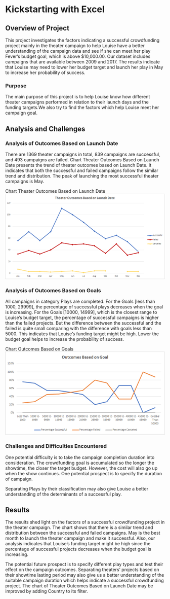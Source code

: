 # Kickstarting with Excel
## Overview of Project
This project investigates the factors indicating a successful crowdfunding project mainly in the theater campaign to help Louise have a better understanding of the campaign data and see if she can meet her play Fever’s budget goal, which is above $10,000.00. Our dataset includes campaigns that are available between 2009 and 2017. The results indicate that Louise may need to lower her budget target and launch her play in May to increase her probability of success.
### Purpose
The main purpose of this project is to help Louise know how different theater campaigns performed in relation to their launch days and the funding targets.We also try to find the factors which help Louise meet her campaign goal.

## Analysis and Challenges
### Analysis of Outcomes Based on Launch Date
There are 1369 theater campaigns in total, 839 campaigns are successful, and 493 campaigns are failed. Chart Theater Outcomes Based on Launch Date presents the trend of theater outcomes based on Launch Date. It indicates that both the successful and failed campaigns follow the similar trend and distribution. The peak of launching the most successful theater campaigns is May. 

Chart Theater Outcomes Based on Launch Date
![](resources/Theater_Outcomes_vs_Launch.png)

### Analysis of Outcomes Based on Goals
All campaigns in category Plays are completed. For the Goals [less than 1000, 29999], the percentage of successful plays decreases when the goal is increasing. For the Goals [10000, 14999], which is the closest range to Louise’s budget target, the percentage of successful campaigns is higher than the failed projects. But the difference between the successful and the failed is quite small comparing with the difference with goals less than 5000. This indicates that Louise’s funding target might be high. Lower the budget goal helps to increase the probability of success.

Chart Outcomes Based on Goals
<img src="resources/Outcomes_vs_Goals.png">

### Challenges and Difficulties Encountered
One potential difficulty is to take the campaign completion duration into consideration. The crowdfunding goal is accumulated so the longer the showtime, the closer the target budget. However, the cost will also go up when the show continues. One potential prospect is to specify the duration of campaign.

Separating Plays by their classification may also give Louise a better understanding of the determinants of a successful play.

## Results
The results shed light on the factors of a successful crowdfunding project in the theater campaign. The chart shows that there is a similar trend and distribution between the successful and failed campaigns. May is the best month to launch the theater campaign and make it successful.  Also, our analysis indicates that Louise’s funding target might be high since the percentage of successful projects decreases when the budget goal is increasing.

The potential future prospect is to specify different play types and test their effect on the campaign outcomes. Separating theaters’ projects based on their showtime lasting period may also give us a better understanding of the suitable campaign duration which helps indicate a successful crowdfunding project. The chart of Theater Outcomes Based on Launch Date may be improved by adding Country to its filter.
